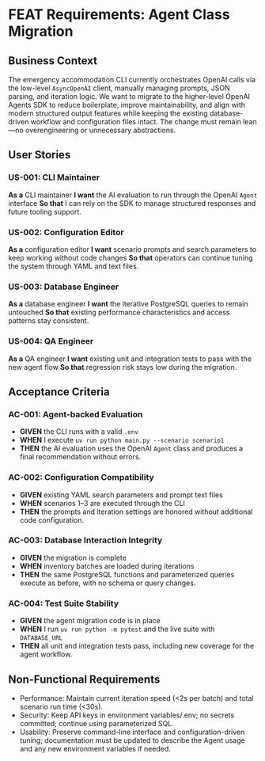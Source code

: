 # FEAT Requirements: Agent Class Migration

## Business Context
The emergency accommodation CLI currently orchestrates OpenAI calls via the low-level `AsyncOpenAI` client, manually managing prompts, JSON parsing, and iteration logic. We want to migrate to the higher-level OpenAI Agents SDK to reduce boilerplate, improve maintainability, and align with modern structured output features while keeping the existing database-driven workflow and configuration files intact. The change must remain lean—no overengineering or unnecessary abstractions.

## User Stories

### US-001: CLI Maintainer
**As a** CLI maintainer
**I want** the AI evaluation to run through the OpenAI `Agent` interface
**So that** I can rely on the SDK to manage structured responses and future tooling support.

### US-002: Configuration Editor
**As a** configuration editor
**I want** scenario prompts and search parameters to keep working without code changes
**So that** operators can continue tuning the system through YAML and text files.

### US-003: Database Engineer
**As a** database engineer
**I want** the iterative PostgreSQL queries to remain untouched
**So that** existing performance characteristics and access patterns stay consistent.

### US-004: QA Engineer
**As a** QA engineer
**I want** existing unit and integration tests to pass with the new agent flow
**So that** regression risk stays low during the migration.

## Acceptance Criteria

### AC-001: Agent-backed Evaluation
- **GIVEN** the CLI runs with a valid `.env`
- **WHEN** I execute `uv run python main.py --scenario scenario1`
- **THEN** the AI evaluation uses the OpenAI `Agent` class and produces a final recommendation without errors.

### AC-002: Configuration Compatibility
- **GIVEN** existing YAML search parameters and prompt text files
- **WHEN** scenarios 1–3 are executed through the CLI
- **THEN** the prompts and iteration settings are honored without additional code configuration.

### AC-003: Database Interaction Integrity
- **GIVEN** the migration is complete
- **WHEN** inventory batches are loaded during iterations
- **THEN** the same PostgreSQL functions and parameterized queries execute as before, with no schema or query changes.

### AC-004: Test Suite Stability
- **GIVEN** the agent migration code is in place
- **WHEN** I run `uv run python -m pytest` and the live suite with `DATABASE_URL`
- **THEN** all unit and integration tests pass, including new coverage for the agent workflow.

## Non-Functional Requirements
- Performance: Maintain current iteration speed (<2s per batch) and total scenario run time (<30s).
- Security: Keep API keys in environment variables/.env; no secrets committed; continue using parameterized SQL.
- Usability: Preserve command-line interface and configuration-driven tuning; documentation must be updated to describe the Agent usage and any new environment variables if needed.
